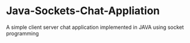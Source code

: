 # Java-Sockets-Chat-Appliation
A simple client server chat application implemented in JAVA using socket programming
